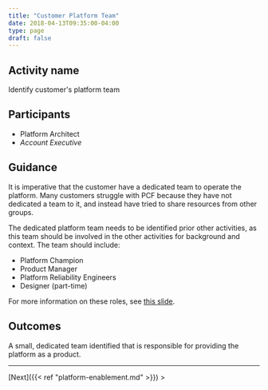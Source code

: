 ```yaml
---
title: "Customer Platform Team"
date: 2018-04-13T09:35:00-04:00
type: page
draft: false
---
```

## Activity name
Identify customer's platform team

## Participants
- Platform Architect
- _Account Executive_

## Guidance
It is imperative that the customer have a dedicated team to operate the platform.  Many customers struggle with PCF because they have not dedicated a team to it, and instead have tried to share resources from other groups.

The dedicated platform team needs to be identified prior other activities, as this team should be involved in the other activities for background and context.  The team should include:

- Platform Champion
- Product Manager
- Platform Reliability Engineers
- Designer (part-time)

For more information on these roles, see [this slide](https://docs.google.com/presentation/d/1kVEEMf5rHQ9MB19V0YNbNFqIfezcgGeZPOT2KRkhRDg/edit#slide=id.g2795038439_1_1516).

## Outcomes
A small, dedicated team identified that is responsible for providing the platform as a product.

---
[Next]({{< ref "platform-enablement.md" >}}) >
